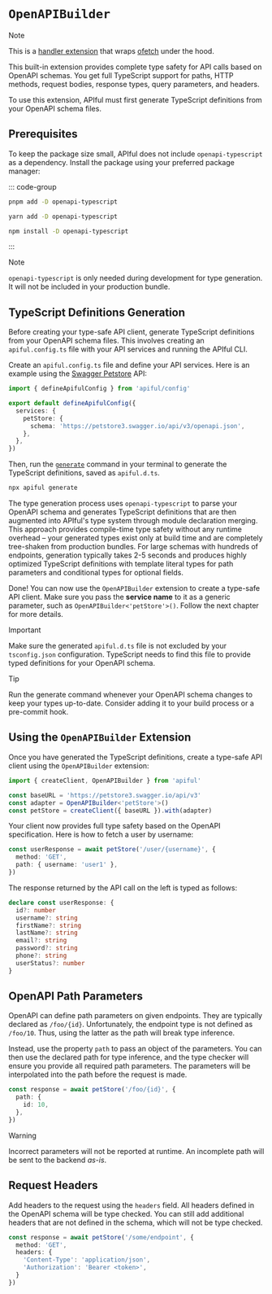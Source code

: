 # `OpenAPIBuilder`

> [!NOTE]
> This is a [handler extension](/guide/custom-extensions#handler-extension) that wraps [ofetch](https://github.com/unjs/ofetch) under the hood.

This built-in extension provides complete type safety for API calls based on OpenAPI schemas. You get full TypeScript support for paths, HTTP methods, request bodies, response types, query parameters, and headers.

To use this extension, APIful must first generate TypeScript definitions from your OpenAPI schema files.

## Prerequisites

To keep the package size small, APIful does not include `openapi-typescript` as a dependency. Install the package using your preferred package manager:

::: code-group
  ```bash [pnpm]
  pnpm add -D openapi-typescript
  ```
  ```bash [yarn]
  yarn add -D openapi-typescript
  ```
  ```bash [npm]
  npm install -D openapi-typescript
  ```
:::

> [!NOTE]
> `openapi-typescript` is only needed during development for type generation. It will not be included in your production bundle.

## TypeScript Definitions Generation

Before creating your type-safe API client, generate TypeScript definitions from your OpenAPI schema files. This involves creating an `apiful.config.ts` file with your API services and running the APIful CLI.

Create an `apiful.config.ts` file and define your API services. Here is an example using the [Swagger Petstore](https://petstore.swagger.io) API:

```ts
import { defineApifulConfig } from 'apiful/config'

export default defineApifulConfig({
  services: {
    petStore: {
      schema: 'https://petstore3.swagger.io/api/v3/openapi.json',
    },
  },
})
```

Then, run the [`generate`](/guide/cli) command in your terminal to generate the TypeScript definitions, saved as `apiful.d.ts`.

```sh
npx apiful generate
```

The type generation process uses `openapi-typescript` to parse your OpenAPI schema and generates TypeScript definitions that are then augmented into APIful's type system through module declaration merging. This approach provides compile-time type safety without any runtime overhead – your generated types exist only at build time and are completely tree-shaken from production bundles. For large schemas with hundreds of endpoints, generation typically takes 2-5 seconds and produces highly optimized TypeScript definitions with template literal types for path parameters and conditional types for optional fields.

Done! You can now use the `OpenAPIBuilder` extension to create a type-safe API client. Make sure you pass the **service name** to it as a generic parameter, such as `OpenAPIBuilder<'petStore'>()`. Follow the next chapter for more details.

> [!IMPORTANT]
> Make sure the generated `apiful.d.ts` file is not excluded by your `tsconfig.json` configuration. TypeScript needs to find this file to provide typed definitions for your OpenAPI schema.

> [!TIP]
> Run the generate command whenever your OpenAPI schema changes to keep your types up-to-date. Consider adding it to your build process or a pre-commit hook.

## Using the `OpenAPIBuilder` Extension

Once you have generated the TypeScript definitions, create a type-safe API client using the `OpenAPIBuilder` extension:

```ts
import { createClient, OpenAPIBuilder } from 'apiful'

const baseURL = 'https://petstore3.swagger.io/api/v3'
const adapter = OpenAPIBuilder<'petStore'>()
const petStore = createClient({ baseURL }).with(adapter)
```

Your client now provides full type safety based on the OpenAPI specification. Here is how to fetch a user by username:

```ts
const userResponse = await petStore('/user/{username}', {
  method: 'GET',
  path: { username: 'user1' },
})
```

The response returned by the API call on the left is typed as follows:

```ts
declare const userResponse: {
  id?: number
  username?: string
  firstName?: string
  lastName?: string
  email?: string
  password?: string
  phone?: string
  userStatus?: number
}
```

## OpenAPI Path Parameters

OpenAPI can define path parameters on given endpoints. They are typically declared as `/foo/{id}`. Unfortunately, the endpoint type is not defined as `/foo/10`. Thus, using the latter as the path will break type inference.

Instead, use the property `path` to pass an object of the parameters. You can then use the declared path for type inference, and the type checker will ensure you provide all required path parameters. The parameters will be interpolated into the path before the request is made.

```ts
const response = await petStore('/foo/{id}', {
  path: {
    id: 10,
  },
})
```

> [!WARNING]
> Incorrect parameters will not be reported at runtime. An incomplete path will be sent to the backend _as-is_.

## Request Headers

Add headers to the request using the `headers` field. All headers defined in the OpenAPI schema will be type checked. You can still add additional headers that are not defined in the schema, which will not be type checked.

```ts
const response = await petStore('/some/endpoint', {
  method: 'GET',
  headers: {
    'Content-Type': 'application/json',
    'Authorization': 'Bearer <token>',
  }
})
```
